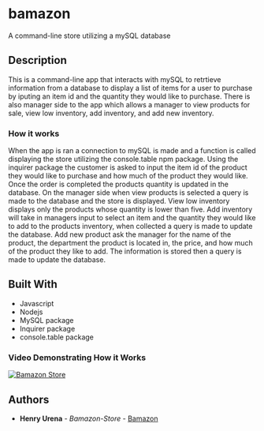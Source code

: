 # bamazon

A command-line store utilizing a mySQL database

## Description

This is a command-line app that interacts with mySQL to retrtieve information 
from a database to display a list of items for a user to purchase by iputing 
an item id and the quantity they would like to purchase. There is also manager 
side to the app which allows a manager to view products for sale, view low inventory, add 
inventory, and add new inventory.

### How it works

When the app is ran a connection to mySQL is made and a function is called displaying 
the store utilizing the console.table npm package. Using the inquirer package the customer 
is asked to input the item id of the product they would like to purchase and how much
of the product they would like. Once the order is completed the products quantity is updated in the 
database. On the manager side when view products is selected a query is made to the database 
and the store is displayed. View low inventory displays only the products whose quantity is lower than five.
Add inventory will take in managers input to select an item and the quantity they would like to 
add to the products inventory, when collected a query is made to update the database. 
Add new product ask the manager for the name of the product, the department the product 
is located in, the price, and how much of the product they like to add. The information is 
stored then a query is made to update the database. 

## Built With 

* Javascript
* Nodejs
* MySQL package
* Inquirer package
* console.table package

### Video Demonstrating How it Works

[![Bamazon Store](https://youtu.be/g_9WW2PddMQ)](https://youtu.be/g_9WW2PddMQ)

## Authors

* **Henry Urena** - *Bamazon-Store* - [Bamazon](https://github.com/RaMbo8315/bamazon)

